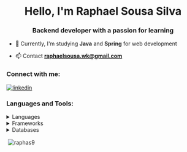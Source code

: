 <h1 align="center">Hello, I'm Raphael Sousa Silva</h1>
<h3 align="center">Backend developer with a passion for learning</h3>

- 🌱 Currently, I'm studying **Java** and **Spring** for web development

- 📫 Contact **raphaelsousa.wk@gmail.com**



<h3 align="left">Connect with me:</h3>
<p align="left">

<a href="https://www.linkedin.com/in/raphaelsousa9" target="_blank">
<img src="https://img.shields.io/badge/LinkedIn-0077B5?style=for-the-badge&logo=linkedin&logoColor=white" alt="linkedin"></a>

</p>


<h3 align="left">Languages and Tools:</h3>


<details>
  <summary>Languages</summary>
 
 > <p align="left">
<img src="https://img.shields.io/badge/Java-ED8B00?style=for-the-badge&logo=java&logoColor=white" alt="Java">
<img src="https://img.shields.io/badge/Python-14354C?style=for-the-badge&logo=python&logoColor=white" alt="Python">
<img src="https://img.shields.io/badge/JavaScript-323330?style=for-the-badge&logo=javascript&logoColor=F7DF1E" alt="JavaScript">
<img src="https://img.shields.io/badge/HTML5-E34F26?style=for-the-badge&logo=html5&logoColor=white" alt="Html">
<img src="https://img.shields.io/badge/CSS3-1572B6?style=for-the-badge&logo=css3&logoColor=white" alt="CSS">
</p>
</details>

<details>
  <summary>Frameworks</summary>
 
 > <p align="left">
<img src="https://img.shields.io/badge/Spring-6DB33F?style=for-the-badge&logo=spring&logoColor=white" alt="Spring">
<img src="https://img.shields.io/badge/Flask-000000?style=for-the-badge&logo=flask&logoColor=white" alt="Flask">
<img src="https://img.shields.io/badge/Django-092E20?style=for-the-badge&logo=django&logoColor=white" alt="Django">
<img src="https://img.shields.io/badge/Bootstrap-563D7C?style=for-the-badge&logo=bootstrap&logoColor=white" alt="Bootstrap">
</p>
</details>

<details>
  <summary>Databases</summary>
 
 > <p align="left">
<img src="https://img.shields.io/badge/MySQL-00000F?style=for-the-badge&logo=mysql&logoColor=white" alt="Mysql">
<img src="https://img.shields.io/badge/PostgreSQL-316192?style=for-the-badge&logo=postgresql&logoColor=white" alt="Postgres">
<img src="https://img.shields.io/badge/Microsoft%20SQL%20Server-CC2927?style=for-the-badge&logo=microsoft%20sql%20server&logoColor=white" alt="SqlServer">
<img src="https://img.shields.io/badge/MongoDB-4EA94B?style=for-the-badge&logo=mongodb&logoColor=white" alt="MongoDB">

</p>
</details>


<p>&nbsp;<img align="center" src="https://github-readme-stats.vercel.app/api?username=raphaelsousasilva&show_icons=true&theme=github_dark&include_all_commits=true&count_private=true" alt="raphas9" /></p>
